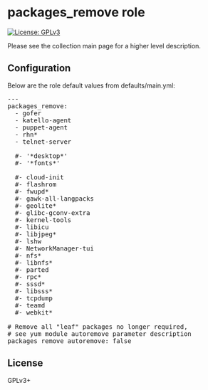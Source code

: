 # packages_remove role

[![License: GPLv3](https://img.shields.io/badge/license-GPLv3-brightgreen.svg)](https://www.gnu.org/licenses/gpl-3.0)

Please see the collection main page for a higher level description.

## Configuration

Below are the role default values from defaults/main.yml:

<pre>
---
packages_remove:
  - gofer
  - katello-agent
  - puppet-agent
  - rhn*
  - telnet-server

  #- '*desktop*'
  #- '*fonts*'

  #- cloud-init
  #- flashrom
  #- fwupd*
  #- gawk-all-langpacks
  #- geolite*
  #- glibc-gconv-extra
  #- kernel-tools
  #- libicu
  #- libjpeg*
  #- lshw
  #- NetworkManager-tui
  #- nfs*
  #- libnfs*
  #- parted
  #- rpc*
  #- sssd*
  #- libsss*
  #- tcpdump
  #- teamd
  #- webkit*

# Remove all "leaf" packages no longer required,
# see yum module autoremove parameter description
packages_remove_autoremove: false
</pre>

## License

GPLv3+
